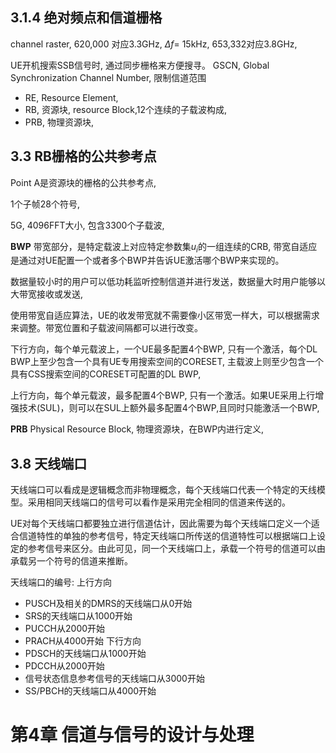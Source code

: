 ## 3.1.4 绝对频点和信道栅格
channel raster, 
620,000 对应3.3GHz, $\Delta f$= 15kHz,
653,332对应3.8GHz,

UE开机搜索SSB信号时, 通过同步栅格来方便搜寻。
GSCN, Global Synchronization Channel Number, 限制信道范围

- RE, Resource Element,
- RB, 资源块, resource Block,12个连续的子载波构成,
- PRB, 物理资源块, 

## 3.3 RB栅格的公共参考点
Point A是资源块的栅格的公共参考点, 

1个子帧28个符号,

5G, 4096FFT大小, 包含3300个子载波,

**BWP**
带宽部分，是特定载波上对应特定参数集$u_i$的一组连续的CRB, 带宽自适应是通过对UE配置一个或者多个BWP并告诉UE激活哪个BWP来实现的。

数据量较小时的用户可以低功耗监听控制信道并进行发送，数据量大时用户能够以大带宽接收或发送,

使用带宽自适应算法，UE的收发带宽就不需要像小区带宽一样大，可以根据需求来调整。带宽位置和子载波间隔都可以进行改变。

下行方向，每个单元载波上，一个UE最多配置4个BWP, 只有一个激活，每个DL BWP上至少包含一个具有UE专用搜索空间的CORESET, 主载波上则至少包含一个具有CSS搜索空间的CORESET可配置的DL BWP,

上行方向，每个单元载波，最多配置4个BWP, 只有一个激活。如果UE采用上行增强技术(SUL)，则可以在SUL上额外最多配置4个BWP,且同时只能激活一个BWP,

**PRB**
Physical Resource Block, 物理资源块，在BWP内进行定义, 

## 3.8 天线端口
天线端口可以看成是逻辑概念而非物理概念，每个天线端口代表一个特定的天线模型。采用相同天线端口的信号可以看作是采用完全相同的信道来传送的。

UE对每个天线端口都要独立进行信道估计，因此需要为每个天线端口定义一个适合信道特性的单独的参考信号，特定天线端口所传送的信道特性可以根据端口上设定的参考信号来区分。由此可见，同一个天线端口上，承载一个符号的信道可以由承载另一个符号的信道来推断。

天线端口的编号:
上行方向
- PUSCH及相关的DMRS的天线端口从0开始
- SRS的天线端口从1000开始
- PUCCH从2000开始
- PRACH从4000开始
下行方向
- PDSCH的天线端口从1000开始
- PDCCH从2000开始
- 信号状态信息参考信号的天线端口从3000开始
- SS/PBCH的天线端口从4000开始

# 第4章 信道与信号的设计与处理







